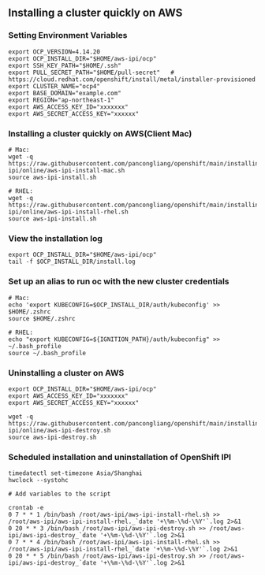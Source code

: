 ## Installing a cluster quickly on AWS

### Setting Environment Variables

```
export OCP_VERSION=4.14.20
export OCP_INSTALL_DIR="$HOME/aws-ipi/ocp"
export SSH_KEY_PATH="$HOME/.ssh"
export PULL_SECRET_PATH="$HOME/pull-secret"   # https://cloud.redhat.com/openshift/install/metal/installer-provisioned
export CLUSTER_NAME="ocp4"
export BASE_DOMAIN="example.com"
export REGION="ap-northeast-1"
export AWS_ACCESS_KEY_ID="xxxxxxx"
export AWS_SECRET_ACCESS_KEY="xxxxxx"
```

### Installing a cluster quickly on AWS(Client Mac)
```
# Mac:
wget -q https://raw.githubusercontent.com/pancongliang/openshift/main/installing/aws-ipi/online/aws-ipi-install-mac.sh
source aws-ipi-install.sh

# RHEL:
wget -q https://raw.githubusercontent.com/pancongliang/openshift/main/installing/aws-ipi/online/aws-ipi-install-rhel.sh
source aws-ipi-install.sh
```


### View the installation log
```
export OCP_INSTALL_DIR="$HOME/aws-ipi/ocp"
tail -f $OCP_INSTALL_DIR/install.log
```

### Set up an alias to run oc with the new cluster credentials

```
# Mac:
echo 'export KUBECONFIG=$OCP_INSTALL_DIR/auth/kubeconfig' >> $HOME/.zshrc
source $HOME/.zshrc

# RHEL:
echo "export KUBECONFIG=${IGNITION_PATH}/auth/kubeconfig" >> ~/.bash_profile
source ~/.bash_profile
```

### Uninstalling a cluster on AWS

```
export OCP_INSTALL_DIR="$HOME/aws-ipi/ocp"
export AWS_ACCESS_KEY_ID="xxxxxxx"
export AWS_SECRET_ACCESS_KEY="xxxxxx"

wget -q https://raw.githubusercontent.com/pancongliang/openshift/main/installing/aws-ipi/online/aws-ipi-destroy.sh
source aws-ipi-destroy.sh
```

### Scheduled installation and uninstallation of OpenShift IPI
```
timedatectl set-timezone Asia/Shanghai
hwclock --systohc

# Add variables to the script

crontab -e
0 7 * * 1 /bin/bash /root/aws-ipi/aws-ipi-install-rhel.sh >> /root/aws-ipi/aws-ipi-install-rhel._`date '+\%m-\%d-\%Y'`.log 2>&1
0 20 * * 3 /bin/bash /root/aws-ipi/aws-ipi-destroy.sh >> /root/aws-ipi/aws-ipi-destroy_`date '+\%m-\%d-\%Y'`.log 2>&1
0 7 * * 4 /bin/bash /root/aws-ipi/aws-ipi-install-rhel.sh >> /root/aws-ipi/aws-ipi-install-rhel_`date '+\%m-\%d-\%Y'`.log 2>&1
0 20 * * 5 /bin/bash /root/aws-ipi/aws-ipi-destroy.sh >> /root/aws-ipi/aws-ipi-destroy_`date '+\%m-\%d-\%Y'`.log 2>&1
```
